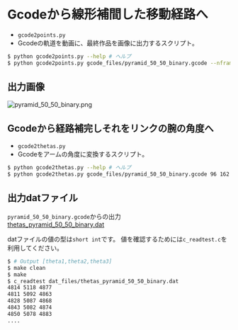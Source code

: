 Gcodeから線形補間した移動経路へ
====
* `gcode2points.py`
* Gcodeの軌道を動画に、最終作品を画像に出力するスクリプト。

```bash
$ python gcode2points.py --help # ヘルプ
$ python gcode2points.py gcode_files/pyramid_50_50_binary.gcode --nframe 100
```

出力画像
---
![pyramid_50_50_binary.png](https://raw.githubusercontent.com/ut-3dprinter/ut-3dprinter/master/Software/final_outputs/pyramid_50_50_binary.png)


Gcodeから経路補完しそれをリンクの腕の角度へ
---
* `gcode2thetas.py`
* Gcodeをアームの角度に変換するスクリプト。

```bash
$ python gcode2thetas.py --help # ヘルプ
$ python gcode2thetas.py gcode_files/pyramid_50_50_binary.gcode 96 162 80 12
```


出力datファイル
---
`pyramid_50_50_binary.gcode`からの出力  
[thetas_pyramid_50_50_binary.dat](https://raw.githubusercontent.com/ut-3dprinter/ut-3dprinter/master/Software/dat_files/thetas_pyramid_50_50_binary.dat)

datファイルの値の型は`short int`です。
値を確認するためには`c_readtest.c`を利用してください。

```bash
$ # Output [theta1,theta2,theta3]
$ make clean
$ make
$ c_readtest dat_files/thetas_pyramid_50_50_binary.dat
4814 5118 4877
4811 5092 4863
4828 5087 4868
4843 5082 4874
4850 5078 4883
....
```
